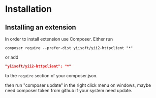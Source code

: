 Installation
============

## Installing an extension

In order to install extension use Composer. Either run
                                            
```
composer require --prefer-dist yiisoft/yii2-httpclient "*"
```

or add

```json
"yiisoft/yii2-httpclient": "*"
```
to the `require` section of your composer.json.


then run "composer update" in the right click menu on windows, maybe need composer token from github if your system need update.
